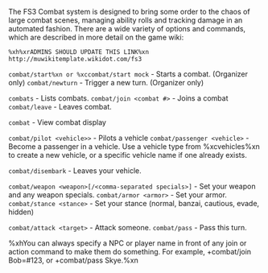 The FS3 Combat system is designed to bring some order to the chaos of large combat scenes, managing ability rolls and tracking damage in an automated fashion.  There are a wide variety of options and commands, which are described in more detail on the game wiki:

    %xh%xrADMINS SHOULD UPDATE THIS LINK%xn
    http://muwikitemplate.wikidot.com/fs3

`combat/start%xn or %xccombat/start mock` - Starts a combat. (Organizer only)
`combat/newturn` - Trigger a new turn. (Organizer only)

`combats` - Lists combats.
`combat/join <combat #>` - Joins a combat
`combat/leave` - Leaves combat.

`combat` - View combat display
         
`combat/pilot <vehicle>>` - Pilots a vehicle
`combat/passenger <vehicle>` - Become a passenger in a vehicle.
       Use a vehicle type from %xcvehicles%xn to create a new vehicle, or a specific vehicle name if one already exists.
      
`combat/disembark` - Leaves your vehicle.
    
`combat/weapon <weapon>[/<comma-separated specials>]` - Set your weapon and 
       any weapon specials.
`combat/armor <armor>` - Set your armor.
`combat/stance <stance>` - Set your stance (normal, banzai, cautious, evade, hidden)

`combat/attack <target>` - Attack someone.
`combat/pass` - Pass this turn.
    
%xhYou can always specify a NPC or player name in front of any join or action command to make them do something.  For example, +combat/join Bob=#123, or +combat/pass Skye.%xn